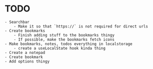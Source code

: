 # TODO
    - Searchbar
        - Make it so that `https://` is not required for direct urls
    - Create bookmarks
        - Finish adding stuff to the bookmarks thingy
        - If possible, make the bookmarks fetch icons
    - Make bookmarks, notes, todos everything in localstorage
        - create a useLocalState hook kinda thing
    - Create a notepad
    - Create bookmark
    - Add options thingy
